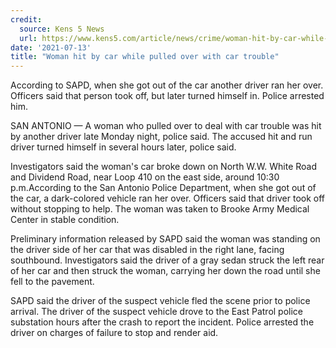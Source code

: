 ```yaml
---
credit:
  source: Kens 5 News
  url: https://www.kens5.com/article/news/crime/woman-hit-by-car-while-pulled-over-with-car-trouble-on-east-side/273-de045555-f9a1-4cd0-a7ad-8063eb57b1d2
date: '2021-07-13'
title: "Woman hit by car while pulled over with car trouble"
---
```

According to SAPD, when she got out of the car another driver ran her over. Officers said that person took off, but later turned himself in. Police arrested him.

SAN ANTONIO — A woman who pulled over to deal with car trouble was hit by another driver late Monday night, police said. The accused hit and run driver turned himself in several hours later, police said.

Investigators said the woman's car broke down on North W.W. White Road and Dividend Road, near Loop 410 on the east side, around 10:30 p.m.According to the San Antonio Police Department, when she got out of the car, a dark-colored vehicle ran her over. Officers said that driver took off without stopping to help. The woman was taken to Brooke Army Medical Center in stable condition.

Preliminary information released by SAPD said the woman was standing on the driver side of her car that was disabled in the right lane, facing southbound. Investigators said the driver of a gray sedan struck the left rear of her car and then struck the woman, carrying her down the road until she fell to the pavement.

SAPD said the driver of the suspect vehicle fled the scene prior to police arrival. The driver of the suspect vehicle drove to the East Patrol police substation hours after the crash to report the incident. Police arrested the driver on charges of failure to stop and render aid.
